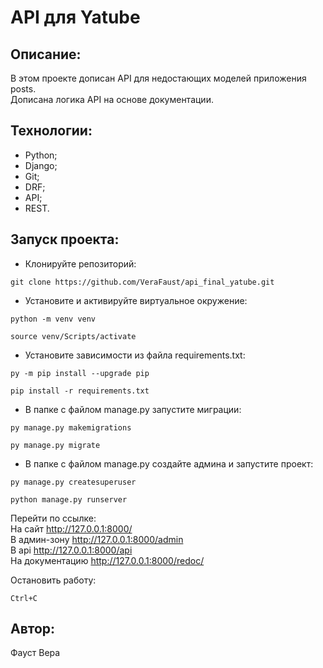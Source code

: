 # API для Yatube

## Описание:
В этом проекте дописан API для недостающих моделей приложения posts.  
Дописана логика API на основе документации.

## Технологии:
- Python;
- Django;
- Git;
- DRF;
- API;
- REST.

## Запуск проекта:
- Клонируйте репозиторий:
```
git clone https://github.com/VeraFaust/api_final_yatube.git
```

- Установите и активируйте виртуальное окружение:
```
python -m venv venv
```
```
source venv/Scripts/activate
```

- Установите зависимости из файла requirements.txt:
```
py -m pip install --upgrade pip
```
```
pip install -r requirements.txt
```

- В папке с файлом manage.py запустите миграции:
```
py manage.py makemigrations
```
```
py manage.py migrate
```

- В папке с файлом manage.py создайте админа и запустите проект:
```
py manage.py createsuperuser
```
```
python manage.py runserver
```
Перейти по ссылке:  
На сайт http://127.0.0.1:8000/  
В админ-зону http://127.0.0.1:8000/admin  
В api http://127.0.0.1:8000/api  
На документацию http://127.0.0.1:8000/redoc/

Остановить работу:
```
Ctrl+C
```

## Автор:
Фауст Вера
